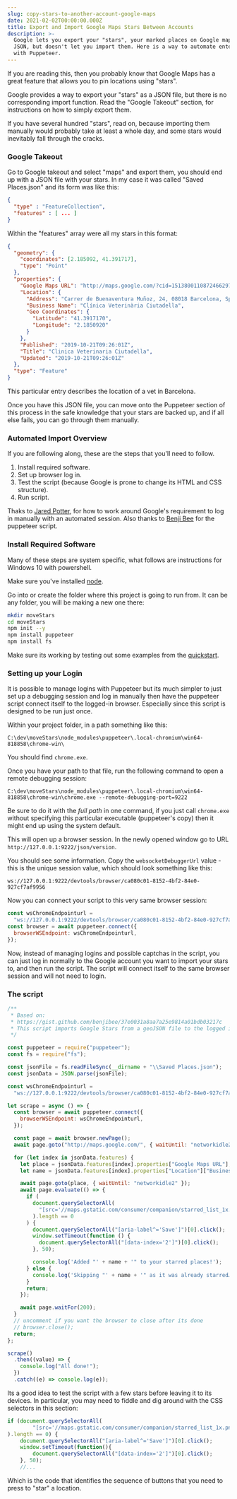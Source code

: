```yaml
---
slug: copy-stars-to-another-account-google-maps
date: 2021-02-02T00:00:00.000Z
title: Export and Import Google Maps Stars Between Accounts
description: >-
  Google lets you export your "stars", your marked places on Google maps, as
  JSON, but doesn't let you import them. Here is a way to automate entering them
  with Puppeteer.
---
```


If you are reading this, then you probably know that Google Maps has a great feature that allows you to pin locations using "stars".

Google provides a way to export your "stars" as a JSON file, but there is no corresponding import function. Read the "Google Takeout" section, for instructions on how to simply export them.

If you have several hundred "stars", read on, because importing them manually would probably take at least a whole day, and some stars would inevitably fall through the cracks.

### Google Takeout

Go to Google takeout and select "maps" and export them, you should end up with a JSON file with your stars. In my case it was called "Saved Places.json" and its form was like this:

```json
{
  "type" : "FeatureCollection",
  "features" : [ ... ]
}
```

Within the "features" array were all my stars in this format:

```json
{
  "geometry": {
    "coordinates": [2.185092, 41.391717],
    "type": "Point"
  },
  "properties": {
    "Google Maps URL": "http://maps.google.com/?cid=15138001108724662971",
    "Location": {
      "Address": "Carrer de Buenaventura Muñoz, 24, 08018 Barcelona, Spain",
      "Business Name": "Clínica Veterinària Ciutadella",
      "Geo Coordinates": {
        "Latitude": "41.3917170",
        "Longitude": "2.1850920"
      }
    },
    "Published": "2019-10-21T09:26:01Z",
    "Title": "Clinica Veterinaria Ciutadella",
    "Updated": "2019-10-21T09:26:01Z"
  },
  "type": "Feature"
}
```

This particular entry describes the location of a vet in Barcelona.

Once you have this JSON file, you can move onto the Puppeteer section of this process in the safe knowledge that your stars are backed up, and if all else fails, you can go through them manually.

### Automated Import Overview

If you are following along, these are the steps that you'll need to follow.

1. Install required software.
1. Set up browser log in.
1. Test the script (because Google is prone to change its HTML and CSS structure).
1. Run script.

Thaks to [Jared Potter](https://medium.com/@jaredpotter1/connecting-puppeteer-to-existing-chrome-window-8a10828149e0), for how to work around Google's requirement to log in manually with an automated session. Also thanks to [Benji Bee](https://gist.github.com/benjibee/37e0031a8aa7a25e9814a01bdb03217c) for the puppeteer script.

### Install Required Software

Many of these steps are system specific, what follows are instructions for Windows 10 with powershell.

Make sure you've installed [node](<[https://nodejs.org/en/](https://nodejs.org/en/)>).

Go into or create the folder where this project is going to run from. It can be any folder, you will be making a new one there:

```bash
mkdir moveStars
cd moveStars
npm init --y
npm install puppeteer
npm install fs
```

Make sure its working by testing out some examples from the [quickstart](https://developers.google.com/web/tools/puppeteer/get-started).

### Setting up your Login

It is possible to manage logins with Puppeteer but its much simpler to just set up a debugging session and log in manually then have the puppeteer script connect itself to the logged-in browser. Especially since this script is designed to be run just once.

Within your project folder, in a path something like this:

```text
C:\dev\moveStars\node_modules\puppeteer\.local-chromium\win64-818858\chrome-win\
```

You should find `chrome.exe`.

Once you have your path to that file, run the following command to open a remote debugging session:

```text
C:\dev\moveStars\node_modules\puppeteer\.local-chromium\win64-818858\chrome-win\chrome.exe --remote-debugging-port=9222
```

Be sure to do it with the _full path_ in one command, if you just call `chrome.exe` without specifying this particular executable (puppeteer's copy) then it might end up using the system default.

This will open up a browser session. In the newly opened window go to URL `http://127.0.0.1:9222/json/version`.

You should see some information. Copy the `websocketDebuggerUrl` value - this is the unique session value, which should look something like this:

```text
ws://127.0.0.1:9222/devtools/browser/ca080c01-8152-4bf2-84e0-927cf7af9956
```

Now you can connect your script to this very same browser session:

```javascript
const wsChromeEndpointurl =
  "ws://127.0.0.1:9222/devtools/browser/ca080c01-8152-4bf2-84e0-927cf7af9956";
const browser = await puppeteer.connect({
  browserWSEndpoint: wsChromeEndpointurl,
});
```

Now, instead of managing logins and possible captchas in the script, you can just log in normally to the Google account you want to import your stars to, and then run the script. The script will connect itself to the same browser session and will not need to login.

### The script

```javascript
/**
 * Based on:
 * https://gist.github.com/benjibee/37e0031a8aa7a25e9814a01bdb03217c
 * This script imports Google Stars from a geoJSON file to the logged in account.
 */

const puppeteer = require("puppeteer");
const fs = require("fs");

const jsonFile = fs.readFileSync(__dirname + "\\Saved Places.json");
const jsonData = JSON.parse(jsonFile);

const wsChromeEndpointurl =
  "ws://127.0.0.1:9222/devtools/browser/ca080c01-8152-4bf2-84e0-927cf7af9956";

let scrape = async () => {
  const browser = await puppeteer.connect({
    browserWSEndpoint: wsChromeEndpointurl,
  });

  const page = await browser.newPage();
  await page.goto("http://maps.google.com/", { waitUntil: "networkidle2" });

  for (let index in jsonData.features) {
    let place = jsonData.features[index].properties["Google Maps URL"];
    let name = jsonData.features[index].properties["Location"]["Business Name"];

    await page.goto(place, { waitUntil: "networkidle2" });
    await page.evaluate(() => {
      if (
        document.querySelectorAll(
          "[src='//maps.gstatic.com/consumer/companion/starred_list_1x.png']",
        ).length == 0
      ) {
        document.querySelectorAll("[aria-label^='Save']")[0].click();
        window.setTimeout(function () {
          document.querySelectorAll("[data-index='2']")[0].click();
        }, 50);

        console.log('Added "' + name + '" to your starred places!');
      } else {
        console.log('Skipping "' + name + '" as it was already starred…');
      }
      return;
    });

    await page.waitFor(200);
  }
  // uncomment if you want the browser to close after its done
  // browser.close();
  return;
};

scrape()
  .then((value) => {
    console.log("All done!");
  })
  .catch((e) => console.log(e));
```

Its a good idea to test the script with a few stars before leaving it to its devices. In particular, you may need to fiddle and dig around with the CSS selectors in this section:

```js
if (document.querySelectorAll(
        "[src='//maps.gstatic.com/consumer/companion/starred_list_1x.png']"
).length == 0) {
    document.querySelectorAll("[aria-label^='Save']")[0].click();
    window.setTimeout(function(){
        document.querySelectorAll("[data-index='2']")[0].click();
    }, 50);
    //...
```

Which is the code that identifies the sequence of buttons that you need to press to "star" a location.
